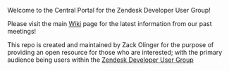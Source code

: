 Welcome to the Central Portal for the Zendesk Developer User Group!

Please visit the main [Wiki](https://github.com/whitelotusapps/zendesk-developer-user-group/wiki) page for the latest information from our past meetings!

This repo is created and maintained by Zack Olinger for the purpose of providing an open resource for those who are interested; with the primary audience being users within the [Zendesk Developer User Group](https://usergroups.zendesk.com/developer-user-group/)

